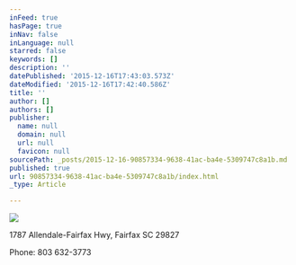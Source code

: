 ```yaml
---
inFeed: true
hasPage: true
inNav: false
inLanguage: null
starred: false
keywords: []
description: ''
datePublished: '2015-12-16T17:43:03.573Z'
dateModified: '2015-12-16T17:42:40.586Z'
title: ''
author: []
authors: []
publisher:
  name: null
  domain: null
  url: null
  favicon: null
sourcePath: _posts/2015-12-16-90857334-9638-41ac-ba4e-5309747c8a1b.md
published: true
url: 90857334-9638-41ac-ba4e-5309747c8a1b/index.html
_type: Article

---
```

![](https://the-grid-user-content.s3-us-west-2.amazonaws.com/508d79cb-05c9-46a0-9e85-e433a16d0e4f.jpg)

1787 Allendale-Fairfax Hwy, Fairfax  SC  29827

Phone:  803 632-3773